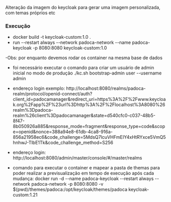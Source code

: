 Alteração da imagem do keycloak para gerar uma imagem personalizada, com temas próprios etc


### Execução
- docker build -t keycloak-custom:1.0 .
- run --restart always --network padoca-network --name padoca-keycloak -p 8080:8080 keycloak-custom:1.0

-Obs: por enquanto devemos rodar os container na mesma base de dados
 - foi necessário executar o comando para criar um usuário de admin inicial no modo de produção ./kc.sh bootstrap-admin user --username admin
 - endereço login exemplo: http://localhost:8080/realms/padoca-realm/protocol/openid-connect/auth?client_id=padocamanager&redirect_uri=https%3A%2F%2Fwww.keycloak.org%2Fapp%2F%23url%3Dhttp%3A%2F%2Flocalhost%3A8080%26realm%3Dpadoca-realm%26client%3Dpadocamanager&state=d540cfc0-c037-48b5-8f47-8b050926a885&response_mode=fragment&response_type=code&scope=openid&nonce=388a94e8-61db-4ca8-916a-856a21958ec6&code_challenge=5MdsQ7lcuVHFmEIY4xHtRYxce5VmQ5hnhwJ-TlbE1Tk&code_challenge_method=S256

 - endereço login: http://localhost:8080/admin/master/console/#/master/realms
 - comando para executar o container e mapear a pasta de themas para poder realizar a previsualização em tempo de execução
 após cada mudança: docker run -d --name padoca-keycloak --restart always --network padoca-network -p 8080:8080 -v $(pwd)/themes/padoca:/opt/keycloak/themes/padoca keycloak-custom:1.21
